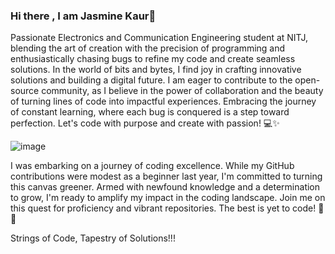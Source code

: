 ### Hi there , I am Jasmine Kaur👋

Passionate Electronics and Communication Engineering student at NITJ, blending the art of creation with the precision of programming and enthusiastically chasing bugs to refine my code and create seamless solutions. In the world of bits and bytes, I find joy in crafting innovative solutions and building a digital future. I am eager to contribute to the open-source community, as I believe in the power of collaboration and the beauty of turning lines of code into impactful experiences. Embracing the journey of constant learning, where each bug is conquered is a step toward perfection. Let's code with purpose and create with passion! 💻✨

![image](https://github.com/jasminekaur02/jasminekaur02/assets/123491291/79ff2ad8-d62e-4e54-b20c-92a4d36bd673)


I was embarking on a journey of coding excellence. While my GitHub contributions were modest as a beginner last year, I'm committed to turning this canvas greener. Armed with newfound knowledge and a determination to grow, I'm ready to amplify my impact in the coding landscape. Join me on this quest for proficiency and vibrant repositories. The best is yet to code! 💚🚀


Strings of Code, Tapestry of Solutions!!!
